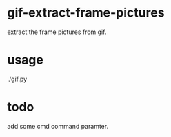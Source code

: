 # gif-extract-frame-pictures
extract the frame pictures from gif.

# usage
./gif.py

# todo
add some cmd command paramter.